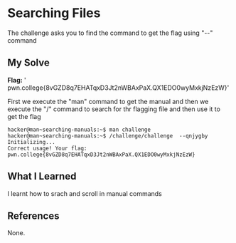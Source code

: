 # Searching Files
The challenge asks you to find the command to get the flag using "--" command

## My Solve
**Flag:** ' pwn.college{8vGZD8q7EHATqxD3Jt2nWBAxPaX.QX1EDO0wyMxkjNzEzW}'

First we execute the "man" command to get the manual and then we execute the "/" command to search for thr flagging file and then use it to get the flag

```
hacker@man~searching-manuals:~$ man challenge
hacker@man~searching-manuals:~$ /challenge/challenge  --qnjygby
Initializing...
Correct usage! Your flag: pwn.college{8vGZD8q7EHATqxD3Jt2nWBAxPaX.QX1EDO0wyMxkjNzEzW}
```

## What I Learned
I learnt how to srach and scroll in manual commands

## References
None.
